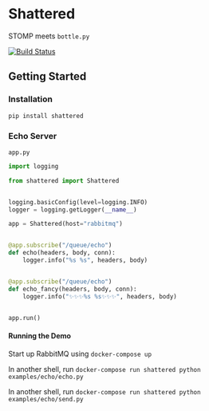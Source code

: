# Shattered

STOMP meets `bottle.py`

[![Build Status](https://travis-ci.com/bradshjg/shattered.svg?branch=master)](https://travis-ci.com/bradshjg/shattered)

## Getting Started

### Installation

`pip install shattered`

### Echo Server

`app.py`

```python
import logging

from shattered import Shattered


logging.basicConfig(level=logging.INFO)
logger = logging.getLogger(__name__)

app = Shattered(host="rabbitmq")


@app.subscribe("/queue/echo")
def echo(headers, body, conn):
    logger.info("%s %s", headers, body)


@app.subscribe("/queue/echo")
def echo_fancy(headers, body, conn):
    logger.info("✨✨✨%s %s✨✨✨", headers, body)


app.run()
```

#### Running the Demo

Start up RabbitMQ using `docker-compose up`

In another shell, run `docker-compose run shattered python examples/echo/echo.py`

In another shell, run `docker-compose run shattered python examples/echo/send.py`
